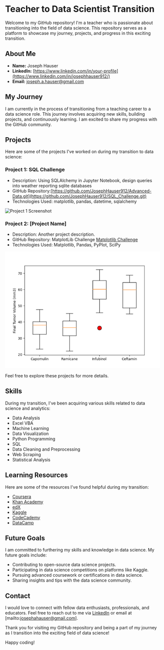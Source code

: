 # Teacher to Data Scientist Transition

Welcome to my GitHub repository! I'm a teacher who is passionate about transitioning into the field of data science. This repository serves as a platform to showcase my journey, projects, and progress in this exciting transition.

## About Me

- **Name:** Joseph Hauser
- **LinkedIn:** [https://www.linkedin.com/in/your-profile](https://www.linkedin.com/in/josephhauser912/)
- **Email:** [joseph.a.hauser@gmail.com](mailto:joseph.a.hauser@gmail.com)

## My Journey

I am currently in the process of transitioning from a teaching career to a data science role. This journey involves acquiring new skills, building projects, and continuously learning. I am excited to share my progress with the GitHub community.

## Projects

Here are some of the projects I've worked on during my transition to data science:

### Project 1: SQL Challenge

- Description: Using SQLAlchemy in Jupyter Notebook, design queries into weather reporting sqlite databases
- GitHub Repository:[https://github.com/JosephHauser912/Advanced-Data.git](https://github.com/JosephHauser912/SQL_Challenge.git)
- Technologies Used: matplotlib, pandas, datetime, sqlalchemy

![Project 1 Screenshot](https://github.com/JosephHauser912/JosephHauser912/assets/67341300/54ff5d31-358e-40dc-99fe-a5a816238b18)


### Project 2: [Project Name]

- Description: Another project description.
- GitHub Repository: MatplotLib Challenge [Matplotlib Challenge](https://github.com/JosephHauser912/Matplotlib-Challenge.git)
- Technologies Used: Matplotlib, Pandas, PyPlot, SciPy

![Boxplot Example](https://github.com/JosephHauser912/Matplotlib-Challenge/blob/953edb493299ce9c0a0638152474fa24aef1953b/Final_Tumor_Vol.png)

Feel free to explore these projects for more details.

## Skills

During my transition, I've been acquiring various skills related to data science and analytics:

- Data Analysis
- Excel VBA
- Machine Learning
- Data Visualization
- Python Programming
- SQL
- Data Cleaning and Preprocessing
- Web Scraping
- Statistical Analysis

## Learning Resources

Here are some of the resources I've found helpful during my transition:

- [Coursera](https://www.coursera.org/)
- [Khan Academy](https://www.khanacademy.com)
- [edX](https://www.edx.org/)
- [Kaggle](https://www.kaggle.com/)
- [CodeCademy](https://www.codecademy.com)
- [DataCamp](https://www.datacamp.com/)

## Future Goals

I am committed to furthering my skills and knowledge in data science. My future goals include:

- Contributing to open-source data science projects.
- Participating in data science competitions on platforms like Kaggle.
- Pursuing advanced coursework or certifications in data science.
- Sharing insights and tips with the data science community.

## Contact

I would love to connect with fellow data enthusiasts, professionals, and educators. Feel free to reach out to me via [LinkedIn](https://www.linkedin.com/in/josephhauser912/) or email at [mailto:josephahauser@gmail.com].

Thank you for visiting my GitHub repository and being a part of my journey as I transition into the exciting field of data science!

Happy coding!
